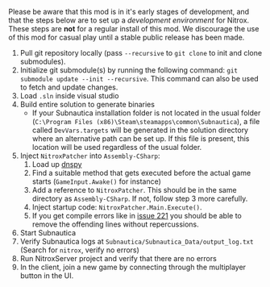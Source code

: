 Please be aware that this mod is in it's early stages of development, and that the steps below are to set up a *development environment* for Nitrox. These steps are **not** for a regular install of this mod. We discourage the use of this mod for casual play until a stable public release has been made.

1. Pull git repository locally (pass `--recursive` to `git clone` to init and clone submodules).
2. Initialize git submodule(s) by running the following command: `git submodule update --init --recursive`. This command can also be used to fetch and update changes.
3. Load `.sln` inside visual studio
4. Build entire solution to generate binaries
    - If your Subnautica installation folder is not located in the usual folder (`C:\Program Files (x86)\Steam\steamapps\common\Subnautica`), a file called `DevVars.targets` will be generated in the solution directory where an alternative path can be set up. If this file is present, this location will be used regardless of the usual folder.
5. Inject `NitroxPatcher` into `Assembly-CSharp`:
    1. Load up [dnspy](https://github.com/0xd4d/dnSpy)
    2. Find a suitable method that gets executed before the actual game starts (`GameInput.Awake()` for instance)
    3. Add a reference to `NitroxPatcher`. This should be in the same directory as `Assembly-CSharp`. If not, follow step 3 more carefully.
    4. Inject startup code: `NitroxPatcher.Main.Execute()`.
    5. If you get compile errors like in [issue 221](../issues/211) you should be able to remove the offending lines without repercussions.
6. Start Subnautica
7. Verify Subnautica logs at `Subnautica/Subnautica_Data/output_log.txt` (Search for `nitrox`, verify no errors)
8. Run NitroxServer project and verify that there are no errors
9. In the client, join a new game by connecting through the multiplayer button in the UI.